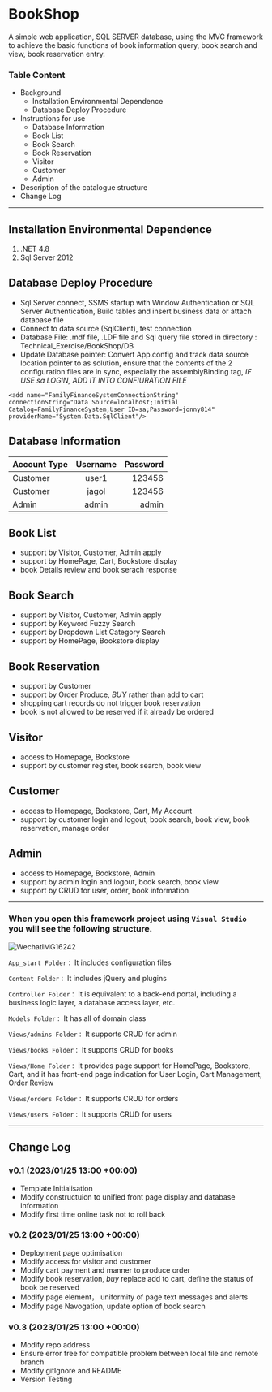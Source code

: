 # BookShop

A simple web application, SQL SERVER database, using the MVC framework to achieve the basic functions of book information query, book search and view, book reservation entry.

### Table Content
* Background
   * Installation Environmental Dependence
   * Database Deploy Procedure
* Instructions for use
   * Database Information
   * Book List
   * Book Search
   * Book Reservation
   * Visitor
   * Customer
   * Admin
* Description of the catalogue structure
* Change Log

***

## Installation Environmental Dependence

1. .NET 4.8
2. Sql Server 2012

## Database Deploy Procedure
- Sql Server connect, SSMS startup with Window Authentication or SQL Server Authentication, Build tables and insert business data or attach database file 
- Connect to data source (SqlClient), test connection
- Database File: .mdf file, .LDF file and Sql query file stored in directory : Technical_Exercise/BookShop/DB
- Update Database pointer: Convert App.config and track data source location pointer to as solution, ensure that the contents of the 2 configuration files are in sync, especially the assemblyBinding tag,
*IF USE sa LOGIN, ADD IT INTO CONFIURATION FILE*

```
<add name="FamilyFinanceSystemConnectionString"  connectionString="Data Source=localhost;Initial Catalog=FamilyFinanceSystem;User ID=sa;Password=jonny814" providerName="System.Data.SqlClient"/>
```

## Database Information

| Account Type      | Username | Password     |
| :---        |    :----:   |          ---: |
| Customer      | user1       | 123456   |
| Customer      | jagol       | 123456   |
| Admin   | admin        | admin      |

## Book List
- support by Visitor, Customer, Admin apply
- support by HomePage, Cart, Bookstore display
- book Details review and book serach response 

## Book Search
- support by Visitor, Customer, Admin apply
- support by Keyword Fuzzy Search 
- support by Dropdown List Category Search
- support by HomePage, Bookstore display

## Book Reservation
- support by Customer
- support by Order Produce, *BUY* rather than add to cart
- shopping cart records do not trigger book reservation
- book is not allowed to be reserved if it already be ordered

## Visitor
- access to Homepage, Bookstore
- support by customer register, book search, book view

## Customer
- access to Homepage, Bookstore, Cart, My Account
- support by customer login and logout, book search, book view, book reservation, manage order

## Admin
- access to Homepage, Bookstore, Admin
- support by admin login and logout, book search, book view
- support by CRUD for user, order, book information

***

### When you open this framework project using `Visual Studio` you will see the following structure.
![WechatIMG16242](https://user-images.githubusercontent.com/78850099/215303342-3e07eb03-bec5-437d-b2e4-0bb4ea13feba.png)





`App_start Folder：` It includes configuration files

`Content Folder：` It includes jQuery and plugins

`Controller Folder：` It is equivalent to a back-end portal, including a business logic layer, a database access layer, etc.

`Models Folder：` It has all of domain class

`Views/admins Folder：` It supports CRUD for admin

`Views/books Folder：` It supports CRUD for books

`Views/Home Folder：` It provides page support for HomePage, Bookstore, Cart, and it has front-end page indication for User Login, Cart Management, Order Review

`Views/orders Folder：` It supports CRUD for orders

`Views/users Folder：` It supports CRUD for users


***


## Change Log

### v0.1 (2023/01/25 13:00 +00:00)
- Template Initialisation
- Modify constructuion to unified front page display and database information
- Modify first time online task not to roll back

### v0.2 (2023/01/25 13:00 +00:00)
- Deployment page optimisation
- Modify access for visitor and customer
- Modify cart payment and manner to produce order
- Modify book reservation, *buy* replace add to cart, define the status of book be reserved
- Modify page element， uniformity of page text messages and alerts
- Modify page Navogation, update option of book search


### v0.3 (2023/01/25 13:00 +00:00)
- Modify repo address
- Ensure error free for compatible problem between local file and remote branch
- Modify gitIgnore and README
- Version Testing

